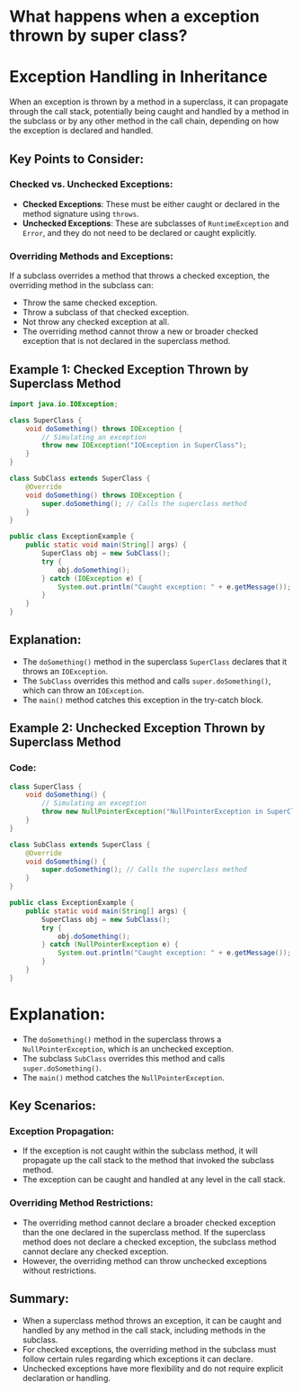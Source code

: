 # What happens when a exception thrown by super class?

# Exception Handling in Inheritance

When an exception is thrown by a method in a superclass, it can propagate through the call stack, potentially being caught and handled by a method in the subclass or by any other method in the call chain, depending on how the exception is declared and handled.

## Key Points to Consider:

### Checked vs. Unchecked Exceptions:
- **Checked Exceptions**: These must be either caught or declared in the method signature using `throws`.
- **Unchecked Exceptions**: These are subclasses of `RuntimeException` and `Error`, and they do not need to be declared or caught explicitly.

### Overriding Methods and Exceptions:
If a subclass overrides a method that throws a checked exception, the overriding method in the subclass can:
- Throw the same checked exception.
- Throw a subclass of that checked exception.
- Not throw any checked exception at all.
- The overriding method cannot throw a new or broader checked exception that is not declared in the superclass method.

## Example 1: Checked Exception Thrown by Superclass Method
```java
import java.io.IOException;

class SuperClass {
    void doSomething() throws IOException {
        // Simulating an exception
        throw new IOException("IOException in SuperClass");
    }
}

class SubClass extends SuperClass {
    @Override
    void doSomething() throws IOException {
        super.doSomething(); // Calls the superclass method
    }
}

public class ExceptionExample {
    public static void main(String[] args) {
        SuperClass obj = new SubClass();
        try {
            obj.doSomething();
        } catch (IOException e) {
            System.out.println("Caught exception: " + e.getMessage());
        }
    }
}
```

## Explanation:
- The `doSomething()` method in the superclass `SuperClass` declares that it throws an `IOException`.
- The `SubClass` overrides this method and calls `super.doSomething()`, which can throw an `IOException`.
- The `main()` method catches this exception in the try-catch block.

## Example 2: Unchecked Exception Thrown by Superclass Method

### Code:
```java
class SuperClass {
    void doSomething() {
        // Simulating an exception
        throw new NullPointerException("NullPointerException in SuperClass");
    }
}

class SubClass extends SuperClass {
    @Override
    void doSomething() {
        super.doSomething(); // Calls the superclass method
    }
}

public class ExceptionExample {
    public static void main(String[] args) {
        SuperClass obj = new SubClass();
        try {
            obj.doSomething();
        } catch (NullPointerException e) {
            System.out.println("Caught exception: " + e.getMessage());
        }
    }
}
```
# Explanation:
- The `doSomething()` method in the superclass throws a `NullPointerException`, which is an unchecked exception.
- The subclass `SubClass` overrides this method and calls `super.doSomething()`.
- The `main()` method catches the `NullPointerException`.

## Key Scenarios:

### Exception Propagation:
- If the exception is not caught within the subclass method, it will propagate up the call stack to the method that invoked the subclass method.
- The exception can be caught and handled at any level in the call stack.

### Overriding Method Restrictions:
- The overriding method cannot declare a broader checked exception than the one declared in the superclass method. If the superclass method does not declare a checked exception, the subclass method cannot declare any checked exception.
- However, the overriding method can throw unchecked exceptions without restrictions.

## Summary:
- When a superclass method throws an exception, it can be caught and handled by any method in the call stack, including methods in the subclass.
- For checked exceptions, the overriding method in the subclass must follow certain rules regarding which exceptions it can declare.
- Unchecked exceptions have more flexibility and do not require explicit declaration or handling.
